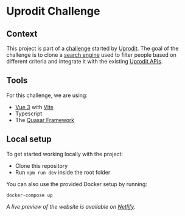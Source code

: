 # Uprodit Challenge

## Context

This project is part of a [challenge](https://doc.uprodit.com/docs/challenge/) started by [Uprodit](https://www.uprodit.com/). The goal of the challenge is to clone a [search engine](https://www.uprodit.com/profile/all/search/perso) used to filter people based on different criteria and integrate it with the existing [Uprodit APIs](https://doc.uprodit.com/docs/api/).

## Tools

For this challenge, we are using:

- [Vue 3](https://vuejs.org/) with [Vite](https://vitejs.dev/)
- Typescript
- The [Quasar Framework](https://quasar.dev/)

## Local setup

To get started working locally with the project:

- Clone this repository
- Run `npm run dev` inside the root folder

You can also use the provided Docker setup by running:

```
docker-compose up
```

_A live preview of the website is available on [Netlify](https://632c55dcc4109320b602e3a7--cool-mooncake-0099fd.netlify.app/)._
